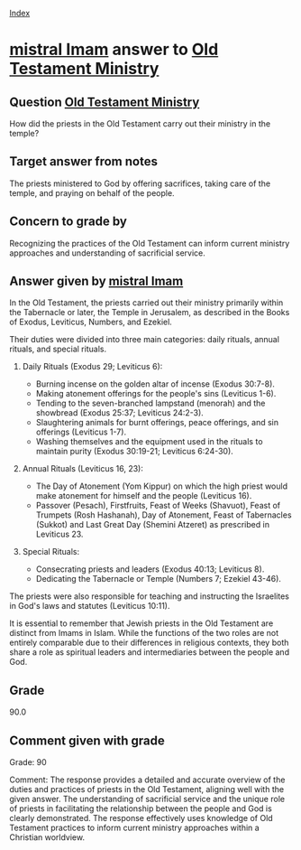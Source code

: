 
[Index](../../index.md)
# [mistral Imam](../../answering_models/mistral_Imam.md) answer to [Old Testament Ministry](../../questions/Old_Testament_Ministry.md)

## Question [Old Testament Ministry](../../questions/Old_Testament_Ministry.md)
How did the priests in the Old Testament carry out their ministry in the temple?

## Target answer from notes
The priests ministered to God by offering sacrifices, taking care of the temple, and praying on behalf of the people.

## Concern to grade by
Recognizing the practices of the Old Testament can inform current ministry approaches and understanding of sacrificial service.

## Answer given by [mistral Imam](../../answering_models/mistral_Imam.md)
 In the Old Testament, the priests carried out their ministry primarily within the Tabernacle or later, the Temple in Jerusalem, as described in the Books of Exodus, Leviticus, Numbers, and Ezekiel.

Their duties were divided into three main categories: daily rituals, annual rituals, and special rituals.

1. Daily Rituals (Exodus 29; Leviticus 6):
   - Burning incense on the golden altar of incense (Exodus 30:7-8).
   - Making atonement offerings for the people's sins (Leviticus 1-6).
   - Tending to the seven-branched lampstand (menorah) and the showbread (Exodus 25:37; Leviticus 24:2-3).
   - Slaughtering animals for burnt offerings, peace offerings, and sin offerings (Leviticus 1-7).
   - Washing themselves and the equipment used in the rituals to maintain purity (Exodus 30:19-21; Leviticus 6:24-30).

2. Annual Rituals (Leviticus 16, 23):
   - The Day of Atonement (Yom Kippur) on which the high priest would make atonement for himself and the people (Leviticus 16).
   - Passover (Pesach), Firstfruits, Feast of Weeks (Shavuot), Feast of Trumpets (Rosh Hashanah), Day of Atonement, Feast of Tabernacles (Sukkot) and Last Great Day (Shemini Atzeret) as prescribed in Leviticus 23.

3. Special Rituals:
   - Consecrating priests and leaders (Exodus 40:13; Leviticus 8).
   - Dedicating the Tabernacle or Temple (Numbers 7; Ezekiel 43-46).

The priests were also responsible for teaching and instructing the Israelites in God's laws and statutes (Leviticus 10:11).

It is essential to remember that Jewish priests in the Old Testament are distinct from Imams in Islam. While the functions of the two roles are not entirely comparable due to their differences in religious contexts, they both share a role as spiritual leaders and intermediaries between the people and God.

## Grade
90.0

## Comment given with grade
Grade: 90

Comment: The response provides a detailed and accurate overview of the duties and practices of priests in the Old Testament, aligning well with the given answer. The understanding of sacrificial service and the unique role of priests in facilitating the relationship between the people and God is clearly demonstrated. The response effectively uses knowledge of Old Testament practices to inform current ministry approaches within a Christian worldview.
